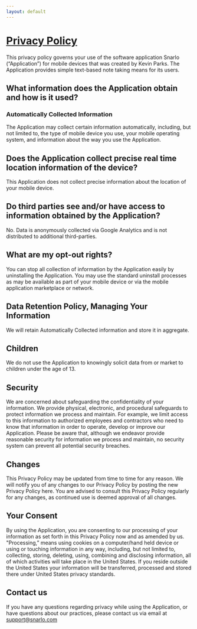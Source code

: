 ```yaml
---
layout: default
---
```


# [](#header-1)[Privacy Policy](privacy.md)

This privacy policy governs your use of the software application Snarlo (“Application”) for mobile devices that was created by Kevin Parks. The Application provides simple text-based note taking means for its users.
 
## [](#header-2) What information does the Application obtain and how is it used?
### [](#header-3) Automatically Collected Information 
 
The Application may collect certain information automatically, including, but not limited to, the type of mobile device you use, your mobile operating system, and information about the way you use the Application. 
 
## [](#header-2) Does the Application collect precise real time location information of the device?
This Application does not collect precise information about the location of your mobile device. 
 
## [](#header-2) Do third parties see and/or have access to information obtained by the Application?
No. Data is anonymously collected via Google Analytics and is not distributed to additional third-parties.

## [](#header-2) What are my opt-out rights?
You can stop all collection of information by the Application easily by uninstalling the Application. You may use the standard uninstall processes as may be available as part of your mobile device or via the mobile application marketplace or network.
 
## [](#header-2) Data Retention Policy, Managing Your Information
We will retain Automatically Collected information and store it in aggregate.
 
## [](#header-2) Children
We do not use the Application to knowingly solicit data from or market to children under the age of 13.
 
## [](#header-2) Security
We are concerned about safeguarding the confidentiality of your information. We provide physical, electronic, and procedural safeguards to protect information we process and maintain. For example, we limit access to this information to authorized employees and contractors who need to know that information in order to operate, develop or improve our Application. Please be aware that, although we endeavor provide reasonable security for information we process and maintain, no security system can prevent all potential security breaches.
 
## [](#header-2) Changes
This Privacy Policy may be updated from time to time for any reason. We will notify you of any changes to our Privacy Policy by posting the new Privacy Policy here. You are advised to consult this Privacy Policy regularly for any changes, as continued use is deemed approval of all changes.
 
## [](#header-2) Your Consent
By using the Application, you are consenting to our processing of your information as set forth in this Privacy Policy now and as amended by us. "Processing,” means using cookies on a computer/hand held device or using or touching information in any way, including, but not limited to, collecting, storing, deleting, using, combining and disclosing information, all of which activities will take place in the United States. If you reside outside the United States your information will be transferred, processed and stored there under United States privacy standards. 
 
## [](#header-2) Contact us
If you have any questions regarding privacy while using the Application, or have questions about our practices, please contact us via email at support@snarlo.com
